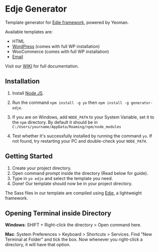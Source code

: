 # Edje Generator

Template generator for [Edje framework](https://github.com/hrsetyono/edje), powered by Yeoman.

Available templates are:

- HTML
- [WordPress](https://github.com/hrsetyono/generator-edje/wiki/WordPress) (comes with full WP installation)
- WooCommerce (comes with full WP installation)
- [Email](https://github.com/hrsetyono/generator-edje/wiki/Email)

Visit our [WIKI](https://github.com/hrsetyono/generator-edje/wiki/) for full documentation.

## Installation

1. Install [Node JS](https://nodejs.org/en/).

1. Run the command `npm install -g yo` then `npm install -g generator-edje`.

1. If you are on Windows, add `NODE_PATH` to your System Variable, set it to the `npm` directory. By default it should be in `C:/Users/yourname/AppData/Roaming/npm/node_modules`

1. Test whether it's successfully installed by running the command `yo`. If not found, try restarting your PC and double-check your `NODE_PATH`.


## Getting Started

1. Create your project directory.
2. Open command prompt inside the directory (Read below for guide).
3. Type in `yo edje` and select the template you need.
4. Done! Our template should now be in your project directory.

The Sass files in our template are compiled using [Edje](https://github.com/hrsetyono/edje), a lightweight framework.

## Opening Terminal inside Directory

**Windows**: SHIFT + Right-click the directory > Open command here.

**Mac**: System Preferences > Keyboard > Shortcuts > Services. Find "New Terminal at Folder" and tick the box. Now whenever you right-click a directory, it will have that option.

